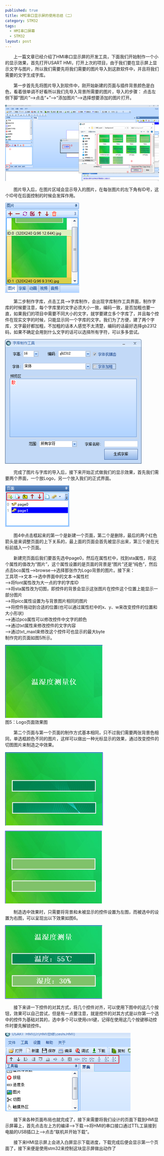 ```yaml
---
published: true
title: HMI串口显示屏的使用总结（二）
category: STM32
tags:
  - HMI串口屏幕
  - STM32
layout: post
---
```

&nbsp;&nbsp;&nbsp;&nbsp;&nbsp;&nbsp;&nbsp;上一篇文章已经介绍了HMI串口显示屏的开发工具，下面我们开始制作一个小的显示效果，首先打开USART HMI，打开上次的项目，由于我们要在显示屏上显示文字与图片，所以我们需要先将我们需要的图片导入到这款软件中，并且将我们需要的文字生成字库。  

&nbsp;&nbsp;&nbsp;&nbsp;&nbsp;&nbsp;&nbsp;第一步首先先将图片导入到软件中，刚开始新建的页面与插件背景颜色是白色，看着很单调不好看所以我们先导入背景所需要的图片，导入的步骤：
点击左侧下脚“图片”-->点击“+”-->“添加图片”-->选择想要添加的图片打开。  

![图1：导入图片](https://raw.githubusercontent.com/flyingBridzz/flyingBridzz.github.io/master/_posts/image/HMI串口显示屏的使用总结（二）/导入图片.png)   

&nbsp;&nbsp;&nbsp;&nbsp;&nbsp;&nbsp;&nbsp;图片导入后，在图片区域会显示导入的图片，在每张图片的左下角有ID号，这个ID号在后面控制的时候会发挥作用。    

![图2：图片导入成功](https://raw.githubusercontent.com/flyingBridzz/flyingBridzz.github.io/master/_posts/image/HMI串口显示屏的使用总结（二）/导入成功.png)  


&nbsp;&nbsp;&nbsp;&nbsp;&nbsp;&nbsp;&nbsp;第二步制作字库，点击工具-->字库制作，会出现字库制作工具界面，制作字库的时候要注意，每个字库里的文字必须大小一致，编码一致，是否加粗也要一直，如果我们的项目中需要不同大小的文字，就学要建立多个字库了，并且每个控件在现实文字的时候，只能显示同一个字库的文字。我们为了方便，建了两个字库，文字最好都加粗，不加粗的话本人感觉不太清楚，编码的话最好选择gb2312码，如果不确定会用到什么文字的话可以选择所有字符，可以多多尝试。

![图3：字库制作工具](https://raw.githubusercontent.com/flyingBridzz/flyingBridzz.github.io/master/_posts/image/HMI串口显示屏的使用总结（二）/字库制作工具.png)  


&nbsp;&nbsp;&nbsp;&nbsp;&nbsp;&nbsp;&nbsp;完成了图片与字库的导入后，接下来开始正式做我们的显示效果，首先我们需要两个界面，一个放Logo，另一个放入我们的正式界面。  

![图4：页面区域](https://raw.githubusercontent.com/flyingBridzz/flyingBridzz.github.io/master/_posts/image/HMI串口显示屏的使用总结（二）/页面区域.png)  

&nbsp;&nbsp;&nbsp;&nbsp;&nbsp;&nbsp;&nbsp;图4中点击框起来的第一个是新建一个页面，第二个是删除，最后的两个红色箭头是来调整页面的上下关系的，最上面的页面会首先被显示出来，第三个是在光标前插入一个页面。  

&nbsp;&nbsp;&nbsp;&nbsp;&nbsp;&nbsp;&nbsp;新建完页面后我们要首先选中page0，然后在属性栏中，找到sta属性，将这个属性的值改为“图片”，这个属性设置的是页面的背景是“图片”还是“纯色”，然后点击bco属性-->browse-->选择那张作为Logo背景的图片。接下来：  
工具项-->文本-->选中界面中的文本->属性栏  
-->将font属性改为大一点的字的字库ID  
-->将sta属性改为切图，即控件的背景会显示这张图片在控件这个位置上能显示一部分图片  
-->将picc属性设置为与背景图片相同的图片  
-->将控件拖动到合适的位置(也可以通过属性栏中的x、y、w来改变控件的位置和大小形状)   
-->通过pco属性可以修改控件中文字的颜色  
-->通过txt属性来修改控件的文字内容  
-->通过txt_maxl来修改这个控件可也显示的最大byte  
制作完的页面如图5所示。  

![图5：Logo页面效果图](https://raw.githubusercontent.com/flyingBridzz/flyingBridzz.github.io/master/_posts/image/HMI串口显示屏的使用总结（二）/Logo页面效果图.png)  
图5：Logo页面效果图  

&nbsp;&nbsp;&nbsp;&nbsp;&nbsp;&nbsp;&nbsp;第二个页面与第一个页面的制作方式基本相同，只不过我们需要两张背景色相同，单选框颜色不同的图片，这样可以做出一种光标显示的效果，通过改变控件的切图图片来制造之中效果。  

![图6：深色](https://raw.githubusercontent.com/flyingBridzz/flyingBridzz.github.io/master/_posts/image/HMI串口显示屏的使用总结（二）/深色.png)  

![图7：浅色](https://raw.githubusercontent.com/flyingBridzz/flyingBridzz.github.io/master/_posts/image/HMI串口显示屏的使用总结（二）/浅色.png)   

&nbsp;&nbsp;&nbsp;&nbsp;&nbsp;&nbsp;&nbsp;制造选中效果时，只需要将背景和未被显示的控件设置为左图，而被选中的设置为右图，可以呈现出以下效果如图6。  

![图8：合成效果](https://raw.githubusercontent.com/flyingBridzz/flyingBridzz.github.io/master/_posts/image/HMI串口显示屏的使用总结（二）/光标选中效果.png)  

&nbsp;&nbsp;&nbsp;&nbsp;&nbsp;&nbsp;&nbsp;接下来讲一下控件的对其方式，将几个控件对齐，可以使用下图中的这几个按钮，效果可以自己尝试，但是有一点要注意，就是控件的对其方式是以你第一个选中的控件为基础对其的，选中多个可以使用ctrl键，记得在使用这几个按键移动控件时要先解锁控件。  

![图9：控件对齐](https://raw.githubusercontent.com/flyingBridzz/flyingBridzz.github.io/master/_posts/image/HMI串口显示屏的使用总结（二）/控件对齐.png)  

&nbsp;&nbsp;&nbsp;&nbsp;&nbsp;&nbsp;&nbsp;接下来各种页面布局也就完成了，接下来需要将我们设计的页面下载到HMI显示屏幕上，首先点击左上方的编译-->下载-->将HMI的串口接口通过TTL工装接到电脑的USB插口上-->点击“联机并开始下载”。  

&nbsp;&nbsp;&nbsp;&nbsp;&nbsp;&nbsp;&nbsp;接下来HMI显示屏上会进入白屏显示下载进度，下载完成后便会显示第一个页面了，接下来便是使用stm32来控制这块显示屏做出动作了  
